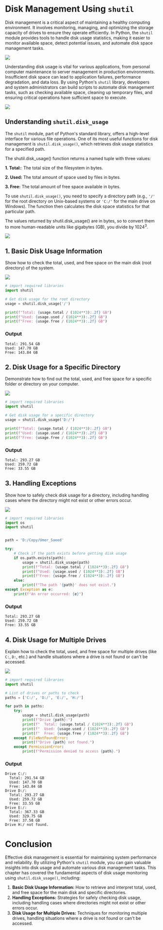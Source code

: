 # Disk Management Using `shutil`

Disk management is a critical aspect of maintaining a healthy computing environment. It involves monitoring, managing, and optimizing the storage capacity of drives to ensure they operate efficiently. In Python, the `shutil` module provides tools to handle disk usage statistics, making it easier to monitor available space, detect potential issues, and automate disk space management tasks.

![](https://github.com/Umersaeed81/File_Management_Operations/blob/main/log/managing_disk_space/efficient_disk_management_00.png?raw=true)

Understanding disk usage is vital for various applications, from personal computer maintenance to server management in production environments. Insufficient disk space can lead to application failures, performance degradation, and data loss. By using Python's `shutil` library, developers and system administrators can build scripts to automate disk management tasks, such as checking available space, cleaning up temporary files, and ensuring critical operations have sufficient space to execute.

![](https://github.com/Umersaeed81/File_Management_Operations/blob/main/log/managing_disk_space/efficient_disk_management_01.png?raw=true)

## Understanding `shutil.disk_usage`

The `shutil` module, part of Python's standard library, offers a high-level interface for various file operations. One of its most useful functions for disk management is `shutil.disk_usage()`, which retrieves disk usage statistics for a specified path.

The shutil.disk_usage() function returns a named tuple with three values:

**1. Total:**: The total size of the filesystem in bytes.

**2. Used:** The total amount of space used by files in bytes.

**3. Free:** The total amount of free space available in bytes.

To use `shutil.disk_usage()`, you need to specify a directory path (e.g., `'/'` for the root directory on Unix-based systems or `'C:/'` for the main drive on Windows). The function then calculates the disk space statistics for that particular path.

The values returned by shutil.disk_usage() are in bytes, so to convert them to more human-readable units like gigabytes (GB), you divide by 1024<sup>3</sup>.




![](https://github.com/Umersaeed81/File_Management_Operations/blob/main/log/managing_disk_space/Managing_Disk_Space.png?raw=true)

## 1. Basic Disk Usage Information

Show how to check the total, used, and free space on the main disk (root directory) of the system.



![](https://github.com/Umersaeed81/File_Management_Operations/blob/main/log/managing_disk_space/Example-01.png?raw=true)


```python
# import required libraries
import shutil

# Get disk usage for the root directory
usage = shutil.disk_usage('/')

print(f"Total: {usage.total / (1024**3):.2f} GB")
print(f"Used: {usage.used / (1024**3):.2f} GB")
print(f"Free: {usage.free / (1024**3):.2f} GB")
```
### Output

    Total: 291.54 GB
    Used: 147.70 GB
    Free: 143.84 GB
    

## 2. Disk Usage for a Specific Directory

Demonstrate how to find out the total, used, and free space for a specific folder or directory on your computer.

![](https://github.com/Umersaeed81/File_Management_Operations/blob/main/log/managing_disk_space/Example-02.png?raw=true)


```python
# import required libraries
import shutil

# Get disk usage for a specific directory
usage = shutil.disk_usage('D:/')

print(f"Total: {usage.total / (1024**3):.2f} GB")
print(f"Used: {usage.used / (1024**3):.2f} GB")
print(f"Free: {usage.free / (1024**3):.2f} GB")

```
### Output

    Total: 293.27 GB
    Used: 259.72 GB
    Free: 33.55 GB
    

## 3. Handling Exceptions

Show how to safely check disk usage for a directory, including handling cases where the directory might not exist or other errors occur.

![](https://github.com/Umersaeed81/File_Management_Operations/blob/main/log/managing_disk_space/Example-03.png?raw=true)


```python
# import required libraries
import os
import shutil


path = 'D:/Copy/Umer_Saeed'

try:
    # Check if the path exists before getting disk usage
    if os.path.exists(path):
        usage = shutil.disk_usage(path)
        print(f"Total: {usage.total / (1024**3):.2f} GB")
        print(f"Used: {usage.used / (1024**3):.2f} GB")
        print(f"Free: {usage.free / (1024**3):.2f} GB")
    else:
        print(f"The path '{path}' does not exist.")
except Exception as e:
    print(f"An error occurred: {e}")
```
### Output

    Total: 293.27 GB
    Used: 259.72 GB
    Free: 33.55 GB
    

## 4. Disk Usage for Multiple Drives

Explain how to check the total, used, and free space for multiple drives (like `C:`, `D:`, etc.) and handle situations where a drive is not found or can't be accessed.

![](https://github.com/Umersaeed81/File_Management_Operations/blob/main/log/managing_disk_space/Example-04.png?raw=true)


```python
# import required libraries
import shutil

# List of drives or paths to check
paths = ['C:/', 'D:/', 'E:/', 'H:/']

for path in paths:
    try:
        usage = shutil.disk_usage(path)
        print(f"Drive {path}:")
        print(f"  Total: {usage.total / (1024**3):.2f} GB")
        print(f"  Used: {usage.used / (1024**3):.2f} GB")
        print(f"  Free: {usage.free / (1024**3):.2f} GB")
    except FileNotFoundError:
        print(f"Drive {path} not found.")
    except PermissionError:
        print(f"Permission denied to access {path}.")
```
### Output

    Drive C:/:
      Total: 291.54 GB
      Used: 147.70 GB
      Free: 143.84 GB
    Drive D:/:
      Total: 293.27 GB
      Used: 259.72 GB
      Free: 33.55 GB
    Drive E:/:
      Total: 367.33 GB
      Used: 329.75 GB
      Free: 37.58 GB
    Drive H:/ not found.

# Conclusion

Effective disk management is essential for maintaining system performance and reliability. By utilizing Python's `shutil` module, you can gain valuable insights into disk usage and automate various disk management tasks. This chapter has covered the fundamental aspects of disk usage monitoring using `shutil.disk_usage()`, including:

1. **Basic Disk Usage Information:** How to retrieve and interpret total, used, and free space for the main disk and specific directories.
2. **Handling Exceptions:** Strategies for safely checking disk usage, including handling cases where directories might not exist or other errors occur.
3. **Disk Usage for Multiple Drives:** Techniques for monitoring multiple drives, handling situations where a drive is not found or can't be accessed.






